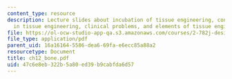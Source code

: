 ```yaml
---
content_type: resource
description: Lecture slides about incubation of tissue engineering, considerations
  in tissue engineering, clinical problems, and elements of tissue engineering.
file: https://ol-ocw-studio-app-qa.s3.amazonaws.com/courses/2-782j-design-of-medical-devices-and-implants-spring-2006/47c6e8eb322b5a80ed39b9cabfda6d57_ch12_bone.pdf
file_type: application/pdf
parent_uid: 16a16164-5586-dea6-69fa-e6ecc85a88a2
resourcetype: Document
title: ch12_bone.pdf
uid: 47c6e8eb-322b-5a80-ed39-b9cabfda6d57
---
```

